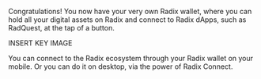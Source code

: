 Congratulations! You now have your very own Radix wallet, where you can hold all your digital assets on Radix and connect to Radix dApps, such as RadQuest, at the tap of a button.

INSERT KEY IMAGE

You can connect to the Radix ecosystem through your Radix wallet on your mobile. Or you can do it on desktop, via the power of Radix Connect.
